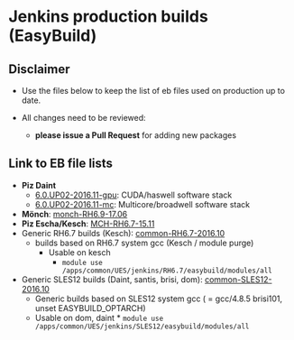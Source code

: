 # Jenkins production builds (EasyBuild)

## Disclaimer

* Use the files below to keep the list of eb files used on production up to date. 

* All changes need to be reviewed:
   * **please issue a Pull Request** for adding new packages 

## Link to EB file lists 
* **Piz Daint**
  * [6.0.UP02-2016.11-gpu](https://github.com/eth-cscs/production/blob/master/jenkins-builds/6.0.UP02-2016.11-gpu): CUDA/haswell software stack
  * [6.0.UP02-2016.11-mc](https://github.com/eth-cscs/production/blob/master/jenkins-builds/6.0.UP02-2016.11-mc): Multicore/broadwell software stack
* **Mönch**: [monch-RH6.9-17.06](https://github.com/eth-cscs/production/blob/master/jenkins-builds/monch-RH6.9-17.06)
* **Piz Escha/Kesch**: [MCH-RH6.7-15.11](https://github.com/eth-cscs/production/blob/master/jenkins-builds/MCH-RH6.7-15.11)
* Generic RH6.7 builds (Kesch): [common-RH6.7-2016.10](https://github.com/eth-cscs/production/blob/master/jenkins-builds/common-RH6.7-2016.10)
  * builds based on RH6.7 system gcc (Kesch / module purge)
    * Usable on kesch  
      * ```module use /apps/common/UES/jenkins/RH6.7/easybuild/modules/all```
* Generic SLES12 builds (Daint, santis, brisi, dom): [common-SLES12-2016.10](https://github.com/eth-cscs/production/blob/master/jenkins-builds/common-SLES12-2016.10)
    * Generic builds based on SLES12 system gcc ( = gcc/4.8.5 brisi101, unset EASYBUILD_OPTARCH)
    *  Usable on dom, daint
      * ```module use /apps/common/UES/jenkins/SLES12/easybuild/modules/all```
